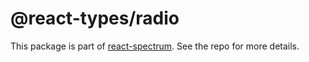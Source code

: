 # @react-types/radio

This package is part of [react-spectrum](https://github.com/adobe-private/react-spectrum-v3). See the repo for more details.

